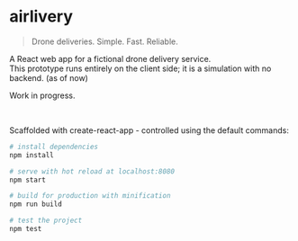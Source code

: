 # airlivery

> Drone deliveries. Simple. Fast. Reliable.

A React web app for a fictional drone delivery service.  
This prototype runs entirely on the client side; it is a simulation with no backend. (as of now)


Work in progress.
  
&nbsp;  
  
Scaffolded with create-react-app - controlled using the default commands:

``` bash
# install dependencies
npm install

# serve with hot reload at localhost:8080
npm start

# build for production with minification
npm run build

# test the project
npm test
```
